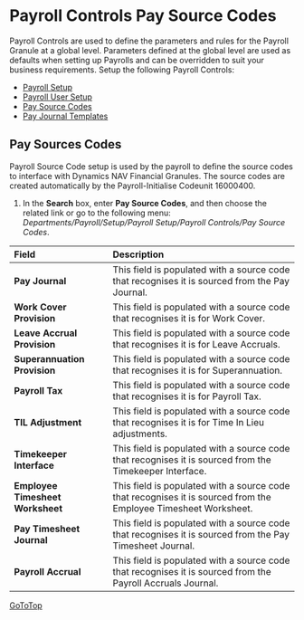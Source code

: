 # Payroll Controls Pay Source Codes

Payroll Controls are used to define the parameters and rules for the Payroll Granule at a global level.  Parameters defined at the global level are used as defaults when setting up Payrolls and can be overridden to suit your business requirements. Setup the following Payroll Controls:
                                                                                         
* [Payroll Setup](au-payroll-setup-payroll-controls-payroll-setup.md)
* [Payroll User Setup](au-payroll-setup-payroll-controls-payroll-user-setup.md) 
* [Pay Source Codes](#pay-source-codes)
* [Pay Journal Templates](au-payroll-setup-payroll-controls-pay-journal-templates.md)

## Pay Sources Codes

Payroll Source Code setup is used by the payroll to define the source codes to interface with Dynamics NAV Financial Granules. The source codes are created automatically by the Payroll-Initialise Codeunit 16000400. 

1. In the **Search** box, enter **Pay Source Codes**, and then choose the related link or go to the following menu: *Departments/Payroll/Setup/Payroll Setup/Payroll Controls/Pay Source Codes*.

|Field|Description|  
|:---------------------------------|:---------------------------------------|  
|**Pay Journal**| This field is populated with a source code that recognises it is sourced from the Pay Journal.
|**Work Cover Provision**|  This field is populated with a source code that recognises it is for Work Cover.
|**Leave Accrual Provision**|  This field is populated with a source code that recognises it is for Leave Accruals.
|**Superannuation Provision**|  This field is populated with a source code that recognises it is for Superannuation.
|**Payroll Tax**|  This field is populated with a source code that recognises it is for Payroll Tax.
|**TIL Adjustment**|  This field is populated with a source code that recognises it is for Time In Lieu adjustments.
|**Timekeeper Interface**|  This field is populated with a source code that recognises it is sourced from the Timekeeper Interface.
|**Employee Timesheet Worksheet**|  This field is populated with a source code that recognises it is sourced from the Employee Timesheet Worksheet.
|**Pay Timesheet Journal**|  This field is populated with a source code that recognises it is sourced from the Pay Timesheet Journal.
|**Payroll Accrual**|  This field is populated with a source code that recognises it is sourced from the Payroll Accruals Journal.


[GoToTop](#payroll-controls-pay-source-codes)

 
